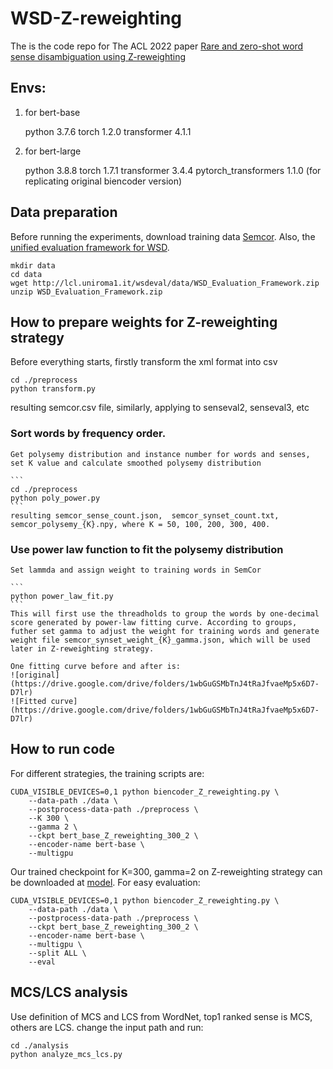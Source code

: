 # WSD-Z-reweighting
The is the code repo for The ACL 2022 paper [Rare and zero-shot word sense disambiguation using Z-reweighting](https://github.com/suytingwan/WSD-Z-reweighting)

## Envs:
1. for bert-base

   python 3.7.6
   torch 1.2.0
   transformer 4.1.1

2. for bert-large

   python 3.8.8
   torch 1.7.1
   transformer 3.4.4 
   pytorch_transformers 1.1.0 (for replicating original biencoder version)

## Data preparation
   Before running the experiments, download training data [Semcor](http://lcl.uniroma1.it/wsdeval/training-data).
   Also, the [unified evaluation framework for WSD](http://lcl.uniroma1.it/wsdeval/).
   
   ```
   mkdir data
   cd data
   wget http://lcl.uniroma1.it/wsdeval/data/WSD_Evaluation_Framework.zip
   unzip WSD_Evaluation_Framework.zip
   ```

## How to prepare weights for Z-reweighting strategy
   Before everything starts, firstly transform the xml format into csv
   ```
   cd ./preprocess
   python transform.py
   ```
   resulting semcor.csv file, similarly, applying to senseval2, senseval3, etc

### Sort words by frequency order. 
    Get polysemy distribution and instance number for words and senses, set K value and calculate smoothed polysemy distribution
    
    ```
    cd ./preprocess
    python poly_power.py
    ``` 
    resulting semcor_sense_count.json,  semcor_synset_count.txt, semcor_polysemy_{K}.npy, where K = 50, 100, 200, 300, 400.
    
### Use power law function to fit the polysemy distribution
    Set lammda and assign weight to training words in SemCor
    
    ```
    python power_law_fit.py
    ```
    This will first use the threadholds to group the words by one-decimal score generated by power-law fitting curve. According to groups, futher set gamma to adjust the weight for training words and generate weight file semcor_synset_weight_{K}_gamma.json, which will be used later in Z-reweighting strategy.
    
    One fitting curve before and after is:
    ![original](https://drive.google.com/drive/folders/1wbGuGSMbTnJ4tRaJfvaeMp5x6D7-D7lr)
    ![Fitted curve](https://drive.google.com/drive/folders/1wbGuGSMbTnJ4tRaJfvaeMp5x6D7-D7lr)
    
## How to run code
   For different strategies, the training scripts are:
   ```
   CUDA_VISIBLE_DEVICES=0,1 python biencoder_Z_reweighting.py \
       --data-path ./data \
       --postprocess-data-path ./preprocess \
       --K 300 \
       --gamma 2 \
       --ckpt bert_base_Z_reweighting_300_2 \
       --encoder-name bert-base \
       --multigpu
   ```
   
   Our trained checkpoint for K=300, gamma=2 on Z-reweighting strategy can be downloaded at [model](https://drive.google.com/drive/folders/1afKaTf4mC3cE7rvC8rjJOa4_pFwtEY9v?usp=sharing). For easy evaluation:
   ```
   CUDA_VISIBLE_DEVICES=0,1 python biencoder_Z_reweighting.py \
       --data-path ./data \
       --postprocess-data-path ./preprocess \
       --ckpt bert_base_Z_reweighting_300_2 \
       --encoder-name bert-base \
       --multigpu \
       --split ALL \
       --eval
   ```

## MCS/LCS analysis
   Use definition of MCS and LCS from WordNet, top1 ranked sense is MCS, others are LCS.
   change the input path and run:
   ```
   cd ./analysis
   python analyze_mcs_lcs.py
   ```
